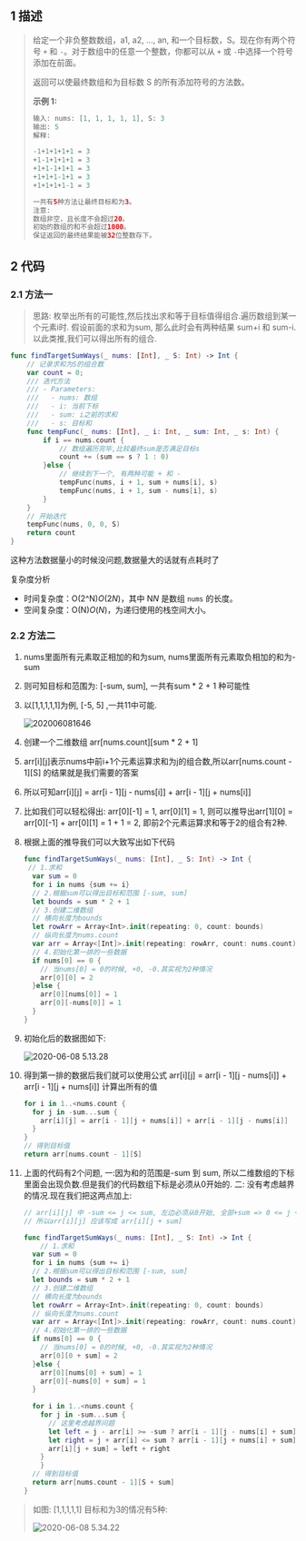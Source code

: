 ## 1 描述

> 给定一个非负整数数组，a1, a2, ..., an, 和一个目标数，S。现在你有两个符号 `+` 和 `-`。对于数组中的任意一个整数，你都可以从 `+` 或 `-`中选择一个符号添加在前面。
>
> 返回可以使最终数组和为目标数 S 的所有添加符号的方法数。
>
> **示例 1:**
>
> ```swift
> 输入: nums: [1, 1, 1, 1, 1], S: 3
> 输出: 5
> 解释: 
> 
> -1+1+1+1+1 = 3
> +1-1+1+1+1 = 3
> +1+1-1+1+1 = 3
> +1+1+1-1+1 = 3
> +1+1+1+1-1 = 3
> 
> 一共有5种方法让最终目标和为3。
> 注意:
> 数组非空，且长度不会超过20。
> 初始的数组的和不会超过1000。
> 保证返回的最终结果能被32位整数存下。
> ```

## 2 代码

### 2.1 方法一

> 思路: 枚举出所有的可能性,然后找出求和等于目标值得组合.遍历数组到某一个元素i时. 假设前面的求和为sum, 那么此时会有两种结果 sum+i 和 sum-i. 以此类推,我们可以得出所有的组合.

```swift
func findTargetSumWays(_ nums: [Int], _ S: Int) -> Int {
  	// 记录求和为S的组合数
    var count = 0;
  	/// 迭代方法
    /// - Parameters:
    ///   - nums: 数组
    ///   - i: 当前下标
    ///   - sum: i之前的求和
    ///   - s: 目标和
    func tempFunc(_ nums: [Int], _ i: Int, _ sum: Int, _ s: Int) {
        if i == nums.count {
          	// 数组遍历完毕,比较最终sum是否满足目标s
            count += (sum == s ? 1 : 0)
        }else {
          	// 继续到下一个, 有两种可能 + 和 -
            tempFunc(nums, i + 1, sum + nums[i], s)
            tempFunc(nums, i + 1, sum - nums[i], s)
        }
    }
  	// 开始迭代
    tempFunc(nums, 0, 0, S)
    return count
}
```

这种方法数据量小的时候没问题,数据量大的话就有点耗时了

复杂度分析

- 时间复杂度：O(2^N)*O*(2*N*)，其中 N*N* 是数组 `nums` 的长度。
- 空间复杂度：O(N)*O*(*N*)，为递归使用的栈空间大小。

### 2.2 方法二

1. nums里面所有元素取正相加的和为sum, nums里面所有元素取负相加的和为-sum

2. 则可知目标和范围为: [-sum, sum], 一共有sum * 2 + 1 种可能性

3. 以[1,1,1,1,1]为例, [-5, 5] ,一共11中可能.

   ![202006081646](/Users/chenwang/Desktop/study/%E6%95%B0%E6%8D%AE%E7%BB%93%E6%9E%84&%E7%AE%97%E6%B3%95/png/202006081646.png)

4. 创建一个二维数组 arr\[nums.count][sum * 2 + 1]

5. arr\[i][j]表示nums中前i+1个元素运算求和为j的组合数,所以arr\[nums.count - 1][S] 的结果就是我们需要的答案

6. 所以可知arr\[i][j] = arr\[i - 1][j - nums[i]] + arr\[i - 1][j + nums[i]]

7. 比如我们可以轻松得出: arr\[0][-1] = 1, arr\[0][1] = 1, 则可以推导出arr\[1][0] =  arr\[0][-1] + arr\[0][1] = 1 + 1 = 2, 即前2个元素运算求和等于2的组合有2种.

8. 根据上面的推导我们可以大致写出如下代码

   ```swift
   func findTargetSumWays(_ nums: [Int], _ S: Int) -> Int {  
   	// 1.求和
     var sum = 0
     for i in nums {sum += i}
     // 2.根据sum可以得出目标和范围 [-sum, sum]
     let bounds = sum * 2 + 1
     // 3.创建二维数组
     // 横向长度为bounds
     let rowArr = Array<Int>.init(repeating: 0, count: bounds)
     // 纵向长度为nums.count
     var arr = Array<[Int]>.init(repeating: rowArr, count: nums.count)
     // 4.初始化第一排的一些数据
     if nums[0] == 0 {
       // 当nums[0] = 0的时候, +0, -0.其实视为2种情况
       arr[0][0] = 2
     }else {
       arr[0][nums[0]] = 1
       arr[0][-nums[0]] = 1
     }
   }
   ```

9. 初始化后的数据图如下:

   ![2020-06-08 5.13.28](/Users/chenwang/Desktop/study/%E6%95%B0%E6%8D%AE%E7%BB%93%E6%9E%84&%E7%AE%97%E6%B3%95/png/2020-06-08%205.13.28.png)

10. 得到第一排的数据后我们就可以使用公式 arr\[i][j] = arr\[i - 1][j - nums[i]] + arr\[i - 1][j + nums[i]] 计算出所有的值

    ```swift
    for i in 1..<nums.count {
      for j in -sum...sum {
        arr[i][j] = arr[i - 1][j + nums[i]] + arr[i - 1][j - nums[i]]
      }
    }
    // 得到目标值
    return arr[nums.count - 1][S]
    ```
    
11. 上面的代码有2个问题, 一:因为和的范围是-sum 到 sum, 所以二维数组的下标里面会出现负数.但是我们的代码数组下标是必须从0开始的. 二: 没有考虑越界的情况.现在我们把这两点加上:

    ```swift
    // arr[i][j] 中 -sum <= j <= sum, 左边必须从0开始, 全部+sum => 0 <= j + sum <= sum + sum
    // 所以arr[i][j] 应该写成 arr[i][j + sum]
    
    func findTargetSumWays(_ nums: [Int], _ S: Int) -> Int {  
    	// 1.求和
      var sum = 0
      for i in nums {sum += i}
      // 2.根据sum可以得出目标和范围 [-sum, sum]
      let bounds = sum * 2 + 1
      // 3.创建二维数组
      // 横向长度为bounds
      let rowArr = Array<Int>.init(repeating: 0, count: bounds)
      // 纵向长度为nums.count
      var arr = Array<[Int]>.init(repeating: rowArr, count: nums.count)
      // 4.初始化第一排的一些数据
      if nums[0] == 0 {
        // 当nums[0] = 0的时候, +0, -0.其实视为2种情况
        arr[0][0 + sum] = 2
      }else {
        arr[0][nums[0] + sum] = 1
        arr[0][-nums[0] + sum] = 1
      }
      
      for i in 1..<nums.count {
        for j in -sum...sum {
          // 这里考虑越界问题
          let left = j - arr[i] >= -sum ? arr[i - 1][j - nums[i] + sum] : 0
          let right = j + arr[i] <= sum ? arr[i - 1][j + nums[i] + sum] : 0
          arr[i][j + sum] = left + right
        }
    	}
      // 得到目标值
      return arr[nums.count - 1][S + sum]
    }
    ```



>  如图: [1,1,1,1,1] 目标和为3的情况有5种:
>
> ![2020-06-08 5.34.22](/Users/chenwang/Desktop/study/%E6%95%B0%E6%8D%AE%E7%BB%93%E6%9E%84&%E7%AE%97%E6%B3%95/png/2020-06-08%205.34.22.png)

